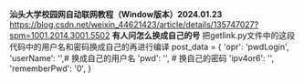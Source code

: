 **汕头大学校园网自动联网教程（Window版本）2024.01.23**
https://blog.csdn.net/weixin_44621423/article/details/135747027?spm=1001.2014.3001.5502
**有人问怎么换成自己的号**
把getlink.py文件中的这段代码中的用户名和密码换成自己的再进行编译
post_data = {
    'opr': 'pwdLogin',
    'userName': '',# 换成自己的用户名
    'pwd': '',    # 换自己的密码
    'ipv4or6': '',
    'rememberPwd': '0',
}
